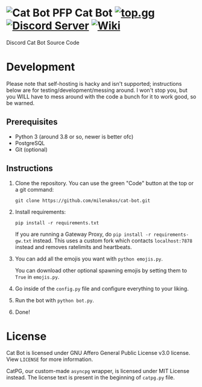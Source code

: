 # ![Cat Bot PFP](https://wsrv.nl/?url=raw.githubusercontent.com/milenakos/cat-bot/main/images/cat.png&h=25) Cat Bot [![top.gg](https://top.gg/api/widget/servers/966695034340663367.svg?noavatar=true)](https://top.gg/bot/966695034340663367) [![Discord Server](https://img.shields.io/discord/966586000417619998?label=discord&logo=discord)](https://discord.gg/cat-stand-966586000417619998) [![Wiki](https://img.shields.io/badge/Wiki-blue?label=Cat%20Bot&logo=wiki.js)](https://wiki.minkos.lol)

Discord Cat Bot Source Code

# Development

Please note that self-hosting is hacky and isn't supported; instructions below are for testing/development/messing around. I won't stop you, but you WILL have to mess around with the code a bunch for it to work good, so be warned.

## Prerequisites

- Python 3 (around 3.8 or so, newer is better ofc)
- PostgreSQL
- Git (optional)

## Instructions

1. Clone the repository. You can use the green "Code" button at the top or a git command:

   ```shell
   git clone https://github.com/milenakos/cat-bot.git
   ```

3. Install requirements:

   ```shell
   pip install -r requirements.txt
   ```

   If you are running a Gateway Proxy, do `pip install -r requirements-gw.txt` instead. This uses a custom fork which contacts `localhost:7878` instead and removes ratelimits and heartbeats.

4. You can add all the emojis you want with `python emojis.py`.

   You can download other optional spawning emojis by setting them to `True` in `emojis.py`.

5. Go inside of the `config.py` file and configure everything to your liking.

6. Run the bot with `python bot.py`.

7. Done!

# License

Cat Bot is licensed under GNU Affero General Public License v3.0 license. View `LICENSE` for more information.

CatPG, our custom-made `asyncpg` wrapper, is licensed under MIT License instead. The license text is present in the beginning of `catpg.py` file.
